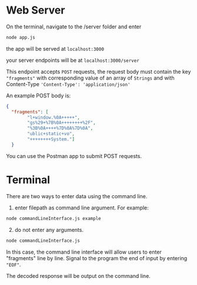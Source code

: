 
# Web Server

On the terminal, navigate to the /server folder and enter

````bash
node app.js
````

the app will be served at 
`localhost:3000`

your server endpoints will be at `localhost:3000/server`

This endpoint accepts `POST` requests, the request body must contain the key `"fragments"` with corresponding value of an array of `Strings` and
 with Content-Type `'Content-Type': 'application/json'`

An example POST body is:

````json
{
  "fragments": [
        "l+window.%0A+++++",
        "gs%29+%7B%0A++++++++%2F",
        "%3B%0A++++%7D%0A%7D%0A",
        "ublic+static+vo",
        "++++++++System."]
  }
````

You can use the Postman app to submit POST requests. 

# Terminal
There are two ways to enter data using the command line.

1. enter filepath as command line argument. For example:
```bash
node commandLineInterface.js example
```

2. do not enter any arguments.
```bash
node commandLineInterface.js
```
In this case, the command line interface will allow users to enter "fragments" line by line. Signal to the program the end of input by entering `"EOF"`.

The decoded response will be output on the command line. 



